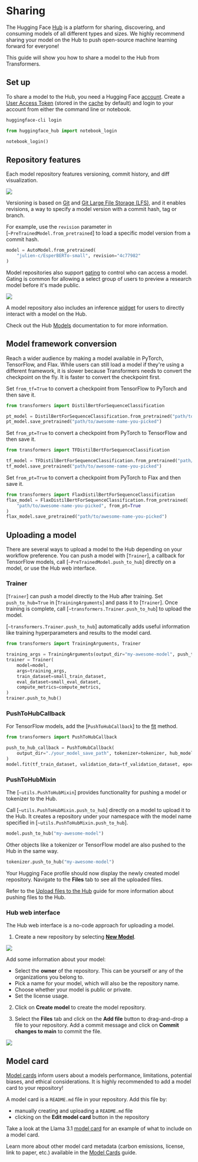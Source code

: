 <!--Copyright 2024 The HuggingFace Team. All rights reserved.

Licensed under the Apache License, Version 2.0 (the "License"); you may not use this file except in compliance with
the License. You may obtain a copy of the License at

http://www.apache.org/licenses/LICENSE-2.0

Unless required by applicable law or agreed to in writing, software distributed under the License is distributed on
an "AS IS" BASIS, WITHOUT WARRANTIES OR CONDITIONS OF ANY KIND, either express or implied. See the License for the
specific language governing permissions and limitations under the License.

⚠️ Note that this file is in Markdown but contain specific syntax for our doc-builder (similar to MDX) that may not be
rendered properly in your Markdown viewer.

-->

# Sharing

The Hugging Face [Hub](https://hf.co/models) is a platform for sharing, discovering, and consuming models of all different types and sizes. We highly recommend sharing your model on the Hub to push open-source machine learning forward for everyone!

This guide will show you how to share a model to the Hub from Transformers.

## Set up

To share a model to the Hub, you need a Hugging Face [account](https://hf.co/join). Create a [User Access Token](https://hf.co/docs/hub/security-tokens#user-access-tokens) (stored in the [cache](./installation#cache-directory) by default) and login to your account from either the command line or notebook.

<hfoptions id="share">
<hfoption id="huggingface-CLI">

```bash
huggingface-cli login
```

</hfoption>
<hfoption id="notebook">

```py
from huggingface_hub import notebook_login

notebook_login()
```

</hfoption>
</hfoptions>

## Repository features

<Youtube id="XvSGPZFEjDY"/>

Each model repository features versioning, commit history, and diff visualization.

<div class="flex justify-center">
    <img src="https://huggingface.co/datasets/huggingface/documentation-images/resolve/main/vis_diff.png"/>
</div>

Versioning is based on [Git](https://git-scm.com/) and [Git Large File Storage (LFS)](https://git-lfs.github.com/), and it enables revisions, a way to specify a model version with a commit hash, tag or branch.

For example, use the `revision` parameter in [`~PreTrainedModel.from_pretrained`] to load a specific model version from a commit hash.

```py
model = AutoModel.from_pretrained(
    "julien-c/EsperBERTo-small", revision="4c77982"
)
```

Model repositories also support [gating](https://hf.co/docs/hub/models-gated) to control who can access a model. Gating is common for allowing a select group of users to preview a research model before it's made public.

<div class="flex justify-center">
    <img src="https://huggingface.co/datasets/huggingface/documentation-images/resolve/main/transformers/gated-model.png"/>
</div>

A model repository also includes an inference [widget](https://hf.co/docs/hub/models-widgets) for users to directly interact with a model on the Hub.

Check out the Hub [Models](https://hf.co/docs/hub/models) documentation to for more information.

## Model framework conversion

Reach a wider audience by making a model available in PyTorch, TensorFlow, and Flax. While users can still load a model if they're using a different framework, it is slower because Transformers needs to convert the checkpoint on the fly. It is faster to convert the checkpoint first.

<hfoptions id="convert">
<hfoption id="PyTorch">

Set `from_tf=True` to convert a checkpoint from TensorFlow to PyTorch and then save it.

```py
from transformers import DistilBertForSequenceClassification

pt_model = DistilBertForSequenceClassification.from_pretrained("path/to/awesome-name-you-picked", from_tf=True)
pt_model.save_pretrained("path/to/awesome-name-you-picked")
```

</hfoption>
<hfoption id="TensorFlow">

Set `from_pt=True` to convert a checkpoint from PyTorch to TensorFlow and then save it.

```py
from transformers import TFDistilBertForSequenceClassification

tf_model = TFDistilBertForSequenceClassification.from_pretrained("path/to/awesome-name-you-picked", from_pt=True)
tf_model.save_pretrained("path/to/awesome-name-you-picked")
```

</hfoption>
<hfoption id="Flax">

Set `from_pt=True` to convert a checkpoint from PyTorch to Flax and then save it.

```py
from transformers import FlaxDistilBertForSequenceClassification
flax_model = FlaxDistilBertForSequenceClassification.from_pretrained(
    "path/to/awesome-name-you-picked", from_pt=True
)
flax_model.save_pretrained("path/to/awesome-name-you-picked")
```

</hfoption>
</hfoptions>

## Uploading a model

There are several ways to upload a model to the Hub depending on your workflow preference. You can push a model with [`Trainer`], a callback for TensorFlow models, call [`~PreTrainedModel.push_to_hub`] directly on a model, or use the Hub web interface.

<Youtube id="Z1-XMy-GNLQ"/>

### Trainer

[`Trainer`] can push a model directly to the Hub after training. Set `push_to_hub=True` in [`TrainingArguments`] and pass it to [`Trainer`]. Once training is complete, call [`~transformers.Trainer.push_to_hub`] to upload the model.

[`~transformers.Trainer.push_to_hub`] automatically adds useful information like training hyperparameters and results to the model card.

```py
from transformers import TrainingArguments, Trainer

training_args = TrainingArguments(output_dir="my-awesome-model", push_to_hub=True)
trainer = Trainer(
    model=model,
    args=training_args,
    train_dataset=small_train_dataset,
    eval_dataset=small_eval_dataset,
    compute_metrics=compute_metrics,
)
trainer.push_to_hub()
```

### PushToHubCallback

For TensorFlow models, add the [`PushToHubCallback`] to the [fit](https://keras.io/api/models/model_training_apis/#fit-method) method.

```py
from transformers import PushToHubCallback

push_to_hub_callback = PushToHubCallback(
    output_dir="./your_model_save_path", tokenizer=tokenizer, hub_model_id="your-username/my-awesome-model"
)
model.fit(tf_train_dataset, validation_data=tf_validation_dataset, epochs=3, callbacks=push_to_hub_callback)
```

### PushToHubMixin

The [`~utils.PushToHubMixin`] provides functionality for pushing a model or tokenizer to the Hub.

Call [`~utils.PushToHubMixin.push_to_hub`] directly on a model to upload it to the Hub. It creates a repository under your namespace with the model name specified in [`~utils.PushToHubMixin.push_to_hub`].

```py
model.push_to_hub("my-awesome-model")
```

Other objects like a tokenizer or TensorFlow model are also pushed to the Hub in the same way.

```py
tokenizer.push_to_hub("my-awesome-model")
```

Your Hugging Face profile should now display the newly created model repository. Navigate to the **Files** tab to see all the uploaded files.

Refer to the [Upload files to the Hub](https://hf.co/docs/hub/how-to-upstream) guide for more information about pushing files to the Hub.

### Hub web interface

The Hub web interface is a no-code approach for uploading a model.

1. Create a new repository by selecting [**New Model**](https://huggingface.co/new).

<div class="flex justify-center">
    <img src="https://huggingface.co/datasets/huggingface/documentation-images/resolve/main/new_model_repo.png"/>
</div>

Add some information about your model:

- Select the **owner** of the repository. This can be yourself or any of the organizations you belong to.
- Pick a name for your model, which will also be the repository name.
- Choose whether your model is public or private.
- Set the license usage.

2. Click on **Create model** to create the model repository.

3. Select the **Files** tab and click on the **Add file** button to drag-and-drop a file to your repository. Add a commit message and click on **Commit changes to main** to commit the file.

<div class="flex justify-center">
    <img src="https://huggingface.co/datasets/huggingface/documentation-images/resolve/main/upload_file.png"/>
</div>

## Model card

[Model cards](https://hf.co/docs/hub/model-cards#model-cards) inform users about a models performance, limitations, potential biases, and ethical considerations. It is highly recommended to add a model card to your repository!

A model card is a `README.md` file in your repository. Add this file by:

- manually creating and uploading a `README.md` file
- clicking on the **Edit model card** button in the repository

Take a look at the Llama 3.1 [model card](https://huggingface.co/meta-llama/Meta-Llama-3.1-8B-Instruct) for an example of what to include on a model card.

Learn more about other model card metadata (carbon emissions, license, link to paper, etc.) available in the [Model Cards](https://hf.co/docs/hub/model-cards#model-cards) guide.
